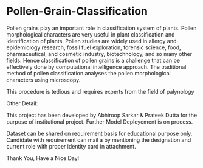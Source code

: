 # Pollen-Grain-Classification

Pollen grains play an important role in classification system of plants. 
Pollen morphological characters are very useful in plant classification and identification of plants. Pollen studies are widely used in allergy and epidemiology research, fossil fuel exploration, forensic science, food, pharmaceutical, and cosmetic industry, biotechnology, and so many other fields. Hence classification of pollen grains is a challenge that can be effectively done by computational intelligence approach. The traditional method of pollen classification analyses the pollen morphological characters using microscopy.

This procedure is tedious and requires experts from the field of palynology




Other Detail:

This project has been developed by Abhiroop Sarkar & Prateek Dutta for the purpose of institutional project. Further Model Deployement is on process.

Dataset can be shared on requirement basis for educational purpose only. Candidate with requirement can mail a by mentioning the designation and current role with proper identity card in attachment.

Thank You, Have a Nice Day!
